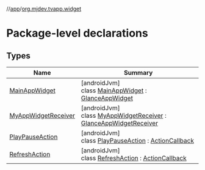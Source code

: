 //[app](../../index.md)/[org.mjdev.tvapp.widget](index.md)

# Package-level declarations

## Types

| Name | Summary |
|---|---|
| [MainAppWidget](-main-app-widget/index.md) | [androidJvm]<br>class [MainAppWidget](-main-app-widget/index.md) : [GlanceAppWidget](https://developer.android.com/reference/kotlin/androidx/glance/appwidget/GlanceAppWidget.html) |
| [MyAppWidgetReceiver](-my-app-widget-receiver/index.md) | [androidJvm]<br>class [MyAppWidgetReceiver](-my-app-widget-receiver/index.md) : [GlanceAppWidgetReceiver](https://developer.android.com/reference/kotlin/androidx/glance/appwidget/GlanceAppWidgetReceiver.html) |
| [PlayPauseAction](-play-pause-action/index.md) | [androidJvm]<br>class [PlayPauseAction](-play-pause-action/index.md) : [ActionCallback](https://developer.android.com/reference/kotlin/androidx/glance/appwidget/action/ActionCallback.html) |
| [RefreshAction](-refresh-action/index.md) | [androidJvm]<br>class [RefreshAction](-refresh-action/index.md) : [ActionCallback](https://developer.android.com/reference/kotlin/androidx/glance/appwidget/action/ActionCallback.html) |
